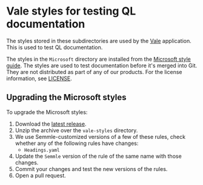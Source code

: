 # Vale styles for testing QL documentation

The styles stored in these subdirectories are used by the [Vale](https://github.com/errata-ai/vale) application.
This is used to test QL documentation.

The styles in the `Microsoft` directory are installed from the [Microsoft style guide](https://github.com/errata-ai/Microsoft).
The styles are used to test documentation before it's merged into Git.
They are not distributed as part of any of our products.
For the license information, see [LICENSE](https://github.com/errata-ai/Microsoft/blob/master/LICENSE).

## Upgrading the Microsoft styles

To upgrade the Microsoft styles:

1. Download the [latest release](https://github.com/errata-ai/Microsoft/releases).
1. Unzip the archive over the `vale-styles` directory.
1. We use Semmle-customized versions of a few of these rules, check whether any of the following rules have changes:
    * `Headings.yaml`
1. Update the `Semmle` version of the rule of the same name with those changes.
1. Commit your changes and test the new versions of the rules.
1. Open a pull request.
